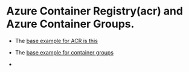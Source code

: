 # Azure Container Registry(acr) and Azure Container Groups.

- The [base example for ACR is this](https://github.com/AvtsVivek/Az204WthTerraform/tree/main/src/tf-files/810010-azure-container-registry)

- The [base example for container groups](https://github.com/AvtsVivek/Az204WthTerraform/tree/main/src/tf-files/601050-container-group)

- 